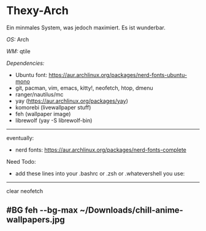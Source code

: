 # Thexy-Arch

Ein minmales System, was jedoch maximiert. Es ist wunderbar.

*OS:* Arch

*WM:* qtile

*Dependencies:*
- Ubuntu font: https://aur.archlinux.org/packages/nerd-fonts-ubuntu-mono
- git, pacman, vim, emacs, kitty!, neofetch, htop, dmenu
- ranger/nautilus/mc
- yay (https://aur.archlinux.org/packages/yay)
- komorebi (livewallpaper stuff)
- feh (wallpaper image)
- librewolf (yay -S librewolf-bin)

---
eventually:
- nerd fonts: https://aur.archlinux.org/packages/nerd-fonts-complete


Need Todo:
- add these lines into your .bashrc or .zsh or .whatevershell you use:
---
clear
neofetch

#BG
feh --bg-max ~/Downloads/chill-anime-wallpapers.jpg
---
